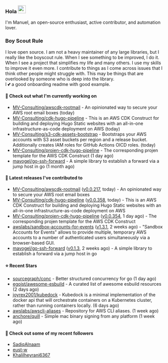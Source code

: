 ### Hola <img src="https://media.giphy.com/media/hvRJCLFzcasrR4ia7z/giphy.gif" width="25px">

I'm Manuel, an open-source enthusiast, active contributor, and automation lover.

### Boy Scout Rule

I love open source. I am not a heavy maintainer of any large libraries, but I really like the boyscout rule. 
When I see something to be improved, I do it. When I see a project
that simplifies my life and many others. I use my skills to improve it even more.
I contribute to things as I come across issues that I think other people might struggle with. 
This may be things that are overlooked by someone who is deep into the library.  
I 💕 a good onboarding readme with good example.



#### 👷 Check out what I'm currently working on

- [MV-Consulting/awscdk-rootmail](https://github.com/MV-Consulting/awscdk-rootmail) - An opinionated way to secure your AWS root email boxes (today)
- [MV-Consulting/cdk-hugo-pipeline](https://github.com/MV-Consulting/cdk-hugo-pipeline) - This is an AWS CDK Construct for building and deploying Hugo Static websites with an all-in-one infrastructure-as-code deployment on AWS (today)
- [MV-Consulting/s3-cdk-assets-bootstrap](https://github.com/MV-Consulting/s3-cdk-assets-bootstrap) - Bootstraps your AWS accounts with S3 asset buckets per region and a release bucket. Additionally creates IAM roles for GitHub Actions OICD roles. (today)
- [MV-Consulting/projen-cdk-hugo-pipeline](https://github.com/MV-Consulting/projen-cdk-hugo-pipeline) - The corresponding projen template for the AWS CDK Construct (1 day ago)
- [mavogel/go-ssh-forward](https://github.com/mavogel/go-ssh-forward) - A simple library to establish a forward via a jump host in go (1 month ago)

#### 🔭 Latest releases I've contributed to

- [MV-Consulting/awscdk-rootmail](https://github.com/MV-Consulting/awscdk-rootmail) ([v0.0.217](https://github.com/MV-Consulting/awscdk-rootmail/releases/tag/v0.0.217), today) - An opinionated way to secure your AWS root email boxes
- [MV-Consulting/cdk-hugo-pipeline](https://github.com/MV-Consulting/cdk-hugo-pipeline) ([v0.0.358](https://github.com/MV-Consulting/cdk-hugo-pipeline/releases/tag/v0.0.358), today) - This is an AWS CDK Construct for building and deploying Hugo Static websites with an all-in-one infrastructure-as-code deployment on AWS
- [MV-Consulting/projen-cdk-hugo-pipeline](https://github.com/MV-Consulting/projen-cdk-hugo-pipeline) ([v0.0.354](https://github.com/MV-Consulting/projen-cdk-hugo-pipeline/releases/tag/v0.0.354), 1 day ago) - The corresponding projen template for the AWS CDK Construct
- [awslabs/sandbox-accounts-for-events](https://github.com/awslabs/sandbox-accounts-for-events) ([v1.3.1](https://github.com/awslabs/sandbox-accounts-for-events/releases/tag/v1.3.1), 2 weeks ago) - &#34;Sandbox Accounts for Events&#34; allows to provide multiple, temporary AWS accounts to a number of authenticated users simultaneously via a browser-based GUI.
- [mavogel/go-ssh-forward](https://github.com/mavogel/go-ssh-forward) ([v0.1.3](https://github.com/mavogel/go-ssh-forward/releases/tag/v0.1.3), 2 weeks ago) - A simple library to establish a forward via a jump host in go

#### ⭐ Recent Stars

- [sourcegraph/conc](https://github.com/sourcegraph/conc) - Better structured concurrency for go (1 day ago)
- [egoist/awesome-esbuild](https://github.com/egoist/awesome-esbuild) - A curated list of awesome esbuild resources (2 days ago)
- [joyrex2001/kubedock](https://github.com/joyrex2001/kubedock) - Kubedock is a minimal implementation of the docker api that will orchestrate containers on a Kubernetes cluster, rather than running containers locally. (6 days ago)
- [awslabs/awscli-aliases](https://github.com/awslabs/awscli-aliases) - Repository for AWS CLI aliases. (1 week ago)
- [anchore/quill](https://github.com/anchore/quill) - Simple mac binary signing from any platform (1 week ago)

#### 👯 Check out some of my recent followers

- [SadiqAlnaam](https://github.com/SadiqAlnaam)
- [eust-w](https://github.com/eust-w)
- [Khalilheyrani6367](https://github.com/Khalilheyrani6367)




